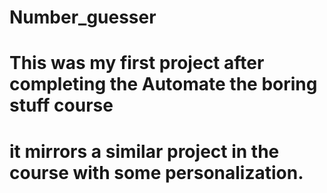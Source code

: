 # Number_guesser

# This was my first project after completing the Automate the boring stuff course
# it mirrors a similar project in the course with some personalization.
